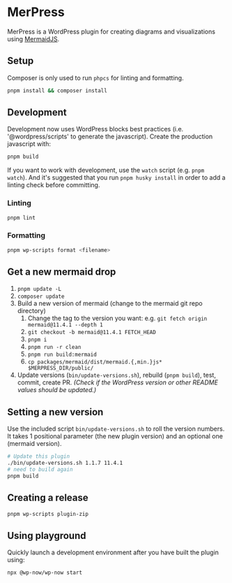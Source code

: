 # MerPress

MerPress is a WordPress plugin for creating diagrams and visualizations using
[MermaidJS](https://mermaid.js.org).

## Setup

Composer is only used to run `phpcs` for linting and formatting.

```sh
pnpm install && composer install
```

## Development

Development now uses WordPress blocks best practices (i.e. '@wordpress/scripts'
to generate the javascript).  Create the production javascript with:

```sh
pnpm build
```

If you want to work with development, use the `watch` script (e.g. `pnpm
watch`). And it's suggested that you run `pnpm husky install` in order to add a
linting check before committing.

### Linting

```sh
pnpm lint
```

### Formatting

```sh
pnpm wp-scripts format <filename>
```

## Get a new mermaid drop

   1. `pnpm update -L`
   2. `composer update`
   3. Build a new version of mermaid (change to the mermaid git repo directory)
      1. Change the tag to the version you want: e.g. `git fetch origin mermaid@11.4.1 --depth 1`
      2. `git checkout -b mermaid@11.4.1 FETCH_HEAD`
      3. `pnpm i`
      4. `pnpm run -r clean`
      5. `pnpm run build:mermaid`
      6. `cp packages/mermaid/dist/mermaid.{,min.}js* $MERPRESS_DIR/public/`
   4. Update versions (`bin/update-versions.sh`), rebuild (`pnpm build`), test, commit, create PR. _(Check if the WordPress version or other README values should be updated.)_

## Setting a new version

Use the included script `bin/update-versions.sh` to roll the version numbers. It
takes 1 positional parameter (the new plugin version) and an optional one
(mermaid version).

```sh
# Update this plugin
./bin/update-versions.sh 1.1.7 11.4.1
# need to build again
pnpm build
```

## Creating a release

```sh
pnpm wp-scripts plugin-zip
```

## Using playground

Quickly launch a development environment after you have built the plugin using:

```sh
npx @wp-now/wp-now start
```
